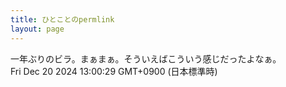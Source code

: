 ```yaml
---
title: ひとことのpermlink
layout: page
---
```

<div class="box" dt="1734667229648">
  一年ぶりのビラ。まぁまぁ。そういえばこういう感じだったよなぁ。
  <div class="content is-small">Fri Dec 20 2024 13:00:29 GMT+0900 (日本標準時)</div>
</div>